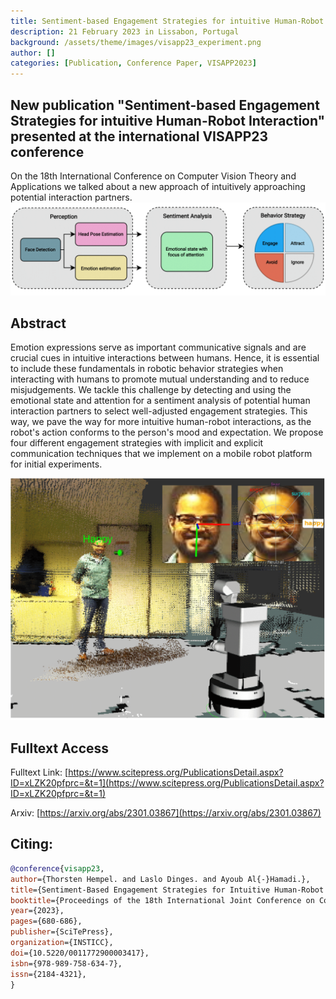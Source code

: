 ```yaml
---
title: Sentiment-based Engagement Strategies for intuitive Human-Robot Interaction
description: 21 February 2023 in Lissabon, Portugal
background: /assets/theme/images/visapp23_experiment.png
author: []
categories: [Publication, Conference Paper, VISAPP2023]
---
```


## New publication "Sentiment-based Engagement Strategies for intuitive Human-Robot Interaction" presented at the international VISAPP23 conference
On the 18th International Conference on Computer Vision Theory and Applications we talked about a new approach of intuitively approaching potential interaction partners.
![image](/assets/theme/images/visapp23_method.png)
## Abstract
Emotion expressions serve as important communicative signals and are crucial cues in intuitive interactions between humans. Hence, it is essential to include these fundamentals in robotic behavior strategies when interacting with humans to promote mutual understanding and to reduce misjudgements. We tackle this challenge by detecting and using the emotional state and attention for a sentiment analysis of potential human interaction partners to select well-adjusted engagement strategies. This way, we pave the way for more intuitive human-robot interactions, as the robot's action conforms to the person's mood and expectation. We propose four different engagement strategies with implicit and explicit communication techniques that we implement on a mobile robot platform for initial experiments.

![image](/assets/theme/images/visapp23_experiment.png)

## Fulltext Access

Fulltext Link: [https://www.scitepress.org/PublicationsDetail.aspx?ID=xLZK20pfprc=&t=1](https://www.scitepress.org/PublicationsDetail.aspx?ID=xLZK20pfprc=&t=1)

Arxiv: [https://arxiv.org/abs/2301.03867](https://arxiv.org/abs/2301.03867)

## Citing:
```bibtex
@conference{visapp23,
author={Thorsten Hempel. and Laslo Dinges. and Ayoub Al{-}Hamadi.},
title={Sentiment-Based Engagement Strategies for Intuitive Human-Robot Interaction},
booktitle={Proceedings of the 18th International Joint Conference on Computer Vision, Imaging and Computer Graphics Theory and Applications - Volume 4: VISAPP,},
year={2023},
pages={680-686},
publisher={SciTePress},
organization={INSTICC},
doi={10.5220/0011772900003417},
isbn={978-989-758-634-7},
issn={2184-4321},
}

```
